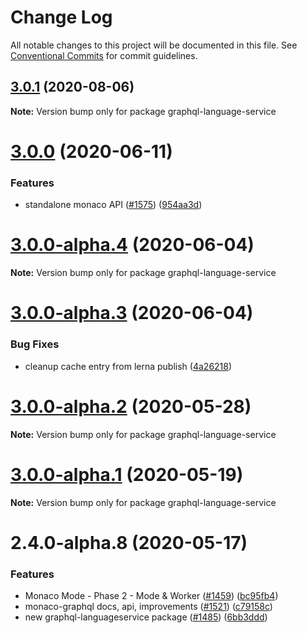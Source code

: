 # Change Log

All notable changes to this project will be documented in this file.
See [Conventional Commits](https://conventionalcommits.org) for commit guidelines.

## [3.0.1](https://github.com/graphql/graphiql/compare/graphql-language-service@3.0.0...graphql-language-service@3.0.1) (2020-08-06)

**Note:** Version bump only for package graphql-language-service

# [3.0.0](https://github.com/graphql/graphiql/compare/graphql-language-service@3.0.0-alpha.4...graphql-language-service@3.0.0) (2020-06-11)

### Features

- standalone monaco API ([#1575](https://github.com/graphql/graphiql/issues/1575)) ([954aa3d](https://github.com/graphql/graphiql/commit/954aa3d7159fd26bba9650824e0f668e417ca64f))

# [3.0.0-alpha.4](https://github.com/graphql/graphiql/compare/graphql-language-service@3.0.0-alpha.3...graphql-language-service@3.0.0-alpha.4) (2020-06-04)

**Note:** Version bump only for package graphql-language-service

# [3.0.0-alpha.3](https://github.com/graphql/graphiql/compare/graphql-language-service@3.0.0-alpha.2...graphql-language-service@3.0.0-alpha.3) (2020-06-04)

### Bug Fixes

- cleanup cache entry from lerna publish ([4a26218](https://github.com/graphql/graphiql/commit/4a2621808a1aea8b30d5d27b8d86a60bf2b44b01))

# [3.0.0-alpha.2](https://github.com/graphql/graphiql/compare/graphql-language-service@3.0.0-alpha.1...graphql-language-service@3.0.0-alpha.2) (2020-05-28)

**Note:** Version bump only for package graphql-language-service

# [3.0.0-alpha.1](https://github.com/graphql/graphiql/compare/graphql-language-service@2.4.0-alpha.8...graphql-language-service@3.0.0-alpha.1) (2020-05-19)

**Note:** Version bump only for package graphql-language-service

# 2.4.0-alpha.8 (2020-05-17)

### Features

- Monaco Mode - Phase 2 - Mode & Worker ([#1459](https://github.com/graphql/graphiql/issues/1459)) ([bc95fb4](https://github.com/graphql/graphiql/commit/bc95fb46459a4437ff9471ff43c98e1c5c50f51e))
- monaco-graphql docs, api, improvements ([#1521](https://github.com/graphql/graphiql/issues/1521)) ([c79158c](https://github.com/graphql/graphiql/commit/c79158c72e976ab286e7ec3fded7f3e2d24e50d0))
- new graphql-languageservice package ([#1485](https://github.com/graphql/graphiql/issues/1485)) ([6bb3ddd](https://github.com/graphql/graphiql/commit/6bb3dddf1f97db4bc193bb7fd9de1ada8d8c8ef9))
